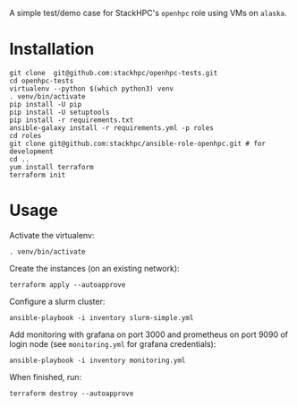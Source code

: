 A simple test/demo case for StackHPC's `openhpc` role using VMs on `alaska`.

# Installation

    git clone  git@github.com:stackhpc/openhpc-tests.git
    cd openhpc-tests
    virtualenv --python $(which python3) venv
    . venv/bin/activate
    pip install -U pip
    pip install -U setuptools
    pip install -r requirements.txt
    ansible-galaxy install -r requirements.yml -p roles
    cd roles
    git clone git@github.com:stackhpc/ansible-role-openhpc.git # for development
    cd ..
    yum install terraform
    terraform init
    
# Usage

Activate the virtualenv:

    . venv/bin/activate

Create the instances (on an existing network):

    terraform apply --autoapprove

Configure a slurm cluster:

    ansible-playbook -i inventory slurm-simple.yml

Add monitoring with grafana on port 3000 and prometheus on port 9090 of login node (see `monitoring.yml` for grafana credentials):

    ansible-playbook -i inventory monitoring.yml


When finished, run:

    terraform destroy --autoapprove
